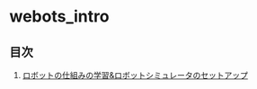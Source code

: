 # webots_intro

## 目次

1. [ロボットの仕組みの学習&ロボットシミュレータのセットアップ](./かしこいロボット（１）/第1回授業資料.md)
    

<!-- ロボットの仕組みの学習&ロボットシミュレータのセットアップ
モータの仕組みの学習、モータの演習
センサの仕組みの学習、センサの演習
かしこい動作のプログラミング演習
オリジナルロボットの設計・制作・プログラミング
オリジナルロボットの試験・調整 -->